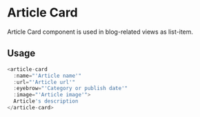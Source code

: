 # Article Card

Article Card component is used in blog-related views as list-item.

## Usage

```javascript
<article-card
  :name="'Article name'"
  :url="'Article url'"
  :eyebrow="'Category or publish date'"
  :image="'Article image'">
  Article's description
</article-card>
```
